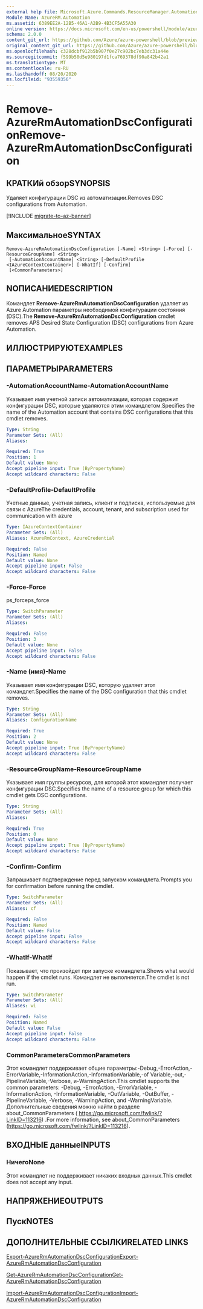 ```yaml
---
external help file: Microsoft.Azure.Commands.ResourceManager.Automation.dll-Help.xml
Module Name: AzureRM.Automation
ms.assetid: 6389EE2A-12B5-46A1-A2B9-4B3CF5A55A30
online version: https://docs.microsoft.com/en-us/powershell/module/azurerm.automation/remove-azurermautomationdscconfiguration
schema: 2.0.0
content_git_url: https://github.com/Azure/azure-powershell/blob/preview/src/ResourceManager/Automation/Commands.Automation/help/Remove-AzureRmAutomationDscConfiguration.md
original_content_git_url: https://github.com/Azure/azure-powershell/blob/preview/src/ResourceManager/Automation/Commands.Automation/help/Remove-AzureRmAutomationDscConfiguration.md
ms.openlocfilehash: c328dcbf912b5b907f0e27c902bc7eb3dc31a44e
ms.sourcegitcommit: f599b50d5e980197d1fca769378df90a842b42a1
ms.translationtype: MT
ms.contentlocale: ru-RU
ms.lasthandoff: 08/20/2020
ms.locfileid: "93559356"
---
```

# <span data-ttu-id="175e4-101">Remove-AzureRmAutomationDscConfiguration</span><span class="sxs-lookup"><span data-stu-id="175e4-101">Remove-AzureRmAutomationDscConfiguration</span></span>

## <span data-ttu-id="175e4-102">КРАТКИй обзор</span><span class="sxs-lookup"><span data-stu-id="175e4-102">SYNOPSIS</span></span>
<span data-ttu-id="175e4-103">Удаляет конфигурации DSC из автоматизации.</span><span class="sxs-lookup"><span data-stu-id="175e4-103">Removes DSC configurations from Automation.</span></span>

[!INCLUDE [migrate-to-az-banner](../../includes/migrate-to-az-banner.md)]

## <span data-ttu-id="175e4-104">Максимальное</span><span class="sxs-lookup"><span data-stu-id="175e4-104">SYNTAX</span></span>

```
Remove-AzureRmAutomationDscConfiguration [-Name] <String> [-Force] [-ResourceGroupName] <String>
 [-AutomationAccountName] <String> [-DefaultProfile <IAzureContextContainer>] [-WhatIf] [-Confirm]
 [<CommonParameters>]
```

## <span data-ttu-id="175e4-105">NОПИСАНИЕ</span><span class="sxs-lookup"><span data-stu-id="175e4-105">DESCRIPTION</span></span>
<span data-ttu-id="175e4-106">Командлет **Remove-AzureRmAutomationDscConfiguration** удаляет из Azure Automation параметры необходимой конфигурации состояния (DSC).</span><span class="sxs-lookup"><span data-stu-id="175e4-106">The **Remove-AzureRmAutomationDscConfiguration** cmdlet removes APS Desired State Configuration (DSC) configurations from Azure Automation.</span></span>

## <span data-ttu-id="175e4-107">ИЛЛЮСТРИРУЮТ</span><span class="sxs-lookup"><span data-stu-id="175e4-107">EXAMPLES</span></span>

## <span data-ttu-id="175e4-108">ПАРАМЕТРЫ</span><span class="sxs-lookup"><span data-stu-id="175e4-108">PARAMETERS</span></span>

### <span data-ttu-id="175e4-109">-AutomationAccountName</span><span class="sxs-lookup"><span data-stu-id="175e4-109">-AutomationAccountName</span></span>
<span data-ttu-id="175e4-110">Указывает имя учетной записи автоматизации, которая содержит конфигурации DSC, которые удаляются этим командлетом.</span><span class="sxs-lookup"><span data-stu-id="175e4-110">Specifies the name of the Automation account that contains DSC configurations that this cmdlet removes.</span></span>

```yaml
Type: String
Parameter Sets: (All)
Aliases: 

Required: True
Position: 1
Default value: None
Accept pipeline input: True (ByPropertyName)
Accept wildcard characters: False
```

### <span data-ttu-id="175e4-111">-DefaultProfile</span><span class="sxs-lookup"><span data-stu-id="175e4-111">-DefaultProfile</span></span>
<span data-ttu-id="175e4-112">Учетные данные, учетная запись, клиент и подписка, используемые для связи с Azure</span><span class="sxs-lookup"><span data-stu-id="175e4-112">The credentials, account, tenant, and subscription used for communication with azure</span></span>

```yaml
Type: IAzureContextContainer
Parameter Sets: (All)
Aliases: AzureRmContext, AzureCredential

Required: False
Position: Named
Default value: None
Accept pipeline input: False
Accept wildcard characters: False
```

### <span data-ttu-id="175e4-113">-Force</span><span class="sxs-lookup"><span data-stu-id="175e4-113">-Force</span></span>
<span data-ttu-id="175e4-114">ps_force</span><span class="sxs-lookup"><span data-stu-id="175e4-114">ps_force</span></span>

```yaml
Type: SwitchParameter
Parameter Sets: (All)
Aliases: 

Required: False
Position: 3
Default value: None
Accept pipeline input: False
Accept wildcard characters: False
```

### <span data-ttu-id="175e4-115">-Name (имя)</span><span class="sxs-lookup"><span data-stu-id="175e4-115">-Name</span></span>
<span data-ttu-id="175e4-116">Указывает имя конфигурации DSC, которую удаляет этот командлет.</span><span class="sxs-lookup"><span data-stu-id="175e4-116">Specifies the name of the DSC configuration that this cmdlet removes.</span></span>

```yaml
Type: String
Parameter Sets: (All)
Aliases: ConfigurationName

Required: True
Position: 2
Default value: None
Accept pipeline input: True (ByPropertyName)
Accept wildcard characters: False
```

### <span data-ttu-id="175e4-117">-ResourceGroupName</span><span class="sxs-lookup"><span data-stu-id="175e4-117">-ResourceGroupName</span></span>
<span data-ttu-id="175e4-118">Указывает имя группы ресурсов, для которой этот командлет получает конфигурации DSC.</span><span class="sxs-lookup"><span data-stu-id="175e4-118">Specifies the name of a resource group for which this cmdlet gets DSC configurations.</span></span>

```yaml
Type: String
Parameter Sets: (All)
Aliases: 

Required: True
Position: 0
Default value: None
Accept pipeline input: True (ByPropertyName)
Accept wildcard characters: False
```

### <span data-ttu-id="175e4-119">-Confirm</span><span class="sxs-lookup"><span data-stu-id="175e4-119">-Confirm</span></span>
<span data-ttu-id="175e4-120">Запрашивает подтверждение перед запуском командлета.</span><span class="sxs-lookup"><span data-stu-id="175e4-120">Prompts you for confirmation before running the cmdlet.</span></span>

```yaml
Type: SwitchParameter
Parameter Sets: (All)
Aliases: cf

Required: False
Position: Named
Default value: False
Accept pipeline input: False
Accept wildcard characters: False
```

### <span data-ttu-id="175e4-121">-WhatIf</span><span class="sxs-lookup"><span data-stu-id="175e4-121">-WhatIf</span></span>
<span data-ttu-id="175e4-122">Показывает, что произойдет при запуске командлета.</span><span class="sxs-lookup"><span data-stu-id="175e4-122">Shows what would happen if the cmdlet runs.</span></span>
<span data-ttu-id="175e4-123">Командлет не выполняется.</span><span class="sxs-lookup"><span data-stu-id="175e4-123">The cmdlet is not run.</span></span>

```yaml
Type: SwitchParameter
Parameter Sets: (All)
Aliases: wi

Required: False
Position: Named
Default value: False
Accept pipeline input: False
Accept wildcard characters: False
```

### <span data-ttu-id="175e4-124">CommonParameters</span><span class="sxs-lookup"><span data-stu-id="175e4-124">CommonParameters</span></span>
<span data-ttu-id="175e4-125">Этот командлет поддерживает общие параметры:-Debug,-ErrorAction,-ErrorVariable,-InformationAction,-InformationVariable,-of Variable,-out,-PipelineVariable,-Verbose, и-WarningAction.</span><span class="sxs-lookup"><span data-stu-id="175e4-125">This cmdlet supports the common parameters: -Debug, -ErrorAction, -ErrorVariable, -InformationAction, -InformationVariable, -OutVariable, -OutBuffer, -PipelineVariable, -Verbose, -WarningAction, and -WarningVariable.</span></span> <span data-ttu-id="175e4-126">Дополнительные сведения можно найти в разделе about_CommonParameters ( https://go.microsoft.com/fwlink/?LinkID=113216) .</span><span class="sxs-lookup"><span data-stu-id="175e4-126">For more information, see about_CommonParameters (https://go.microsoft.com/fwlink/?LinkID=113216).</span></span>

## <span data-ttu-id="175e4-127">ВХОДНЫЕ данные</span><span class="sxs-lookup"><span data-stu-id="175e4-127">INPUTS</span></span>

### <span data-ttu-id="175e4-128">Ничего</span><span class="sxs-lookup"><span data-stu-id="175e4-128">None</span></span>
<span data-ttu-id="175e4-129">Этот командлет не поддерживает никаких входных данных.</span><span class="sxs-lookup"><span data-stu-id="175e4-129">This cmdlet does not accept any input.</span></span>

## <span data-ttu-id="175e4-130">НАПРЯЖЕНИЕ</span><span class="sxs-lookup"><span data-stu-id="175e4-130">OUTPUTS</span></span>

## <span data-ttu-id="175e4-131">Пуск</span><span class="sxs-lookup"><span data-stu-id="175e4-131">NOTES</span></span>

## <span data-ttu-id="175e4-132">ДОПОЛНИТЕЛЬНЫЕ ССЫЛКИ</span><span class="sxs-lookup"><span data-stu-id="175e4-132">RELATED LINKS</span></span>

[<span data-ttu-id="175e4-133">Export-AzureRmAutomationDscConfiguration</span><span class="sxs-lookup"><span data-stu-id="175e4-133">Export-AzureRmAutomationDscConfiguration</span></span>](./Export-AzureRmAutomationDscConfiguration.md)

[<span data-ttu-id="175e4-134">Get-AzureRmAutomationDscConfiguration</span><span class="sxs-lookup"><span data-stu-id="175e4-134">Get-AzureRmAutomationDscConfiguration</span></span>](./Get-AzureRmAutomationDscConfiguration.md)

[<span data-ttu-id="175e4-135">Import-AzureRmAutomationDscConfiguration</span><span class="sxs-lookup"><span data-stu-id="175e4-135">Import-AzureRmAutomationDscConfiguration</span></span>](./Import-AzureRmAutomationDscConfiguration.md)


